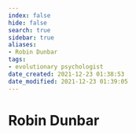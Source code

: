 ```yaml
---
index: false
hide: false
search: true
sidebar: true
aliases:
- Robin Dunbar
tags:
- evolutionary psychologist
date_created: 2021-12-23 01:38:53
date_modified: 2021-12-23 01:39:05
---
```


# Robin Dunbar
